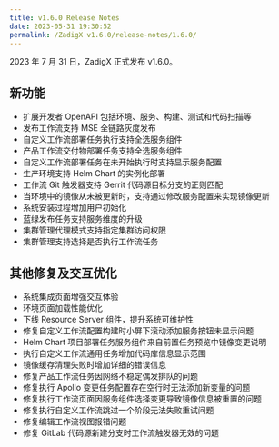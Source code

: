 ```yaml
---
title: v1.6.0 Release Notes
date: 2023-05-31 19:30:52
permalink: /ZadigX v1.6.0/release-notes/1.6.0/
---
```


2023 年 7 月 31 日，ZadigX 正式发布 v1.6.0。

## 新功能


- 扩展开发者 OpenAPI 包括环境、服务、构建、测试和代码扫描等
- 发布工作流支持 MSE 全链路灰度发布
- 自定义工作流部署任务执行支持全选服务组件
- 产品工作流交付物部署任务支持全选服务组件
- 自定义工作流部署任务在未开始执行时支持显示服务配置
- 生产环境支持 Helm Chart 的实例化部署
- 工作流 Git 触发器支持 Gerrit 代码源目标分支的正则匹配
- 当环境中的镜像从未被更新时，支持通过修改服务配置来实现镜像更新
- 系统安装过程增加用户初始化
- 蓝绿发布任务支持服务维度的升级
- 集群管理代理模式支持指定集群访问权限 
- 集群管理支持选择是否执行工作流任务 

## 其他修复及交互优化

- 系统集成页面增强交互体验
- 环境页面加载性能优化
- 下线 Resource Server 组件，提升系统可维护性
- 修复自定义工作流配置构建时小屏下滚动添加服务按钮未显示问题
- Helm Chart 项目部署任务服务组件来自前置任务预览中镜像变更说明
- 执行自定义工作流通用任务增加代码库信息显示范围
- 镜像缓存清理失败时增加详细的错误信息
- 修复产品工作流任务因网络不稳定偶发排队的问题
- 修复执行 Apollo 变更任务配置存在空行时无法添加新变量的问题
- 修复执行工作流页面因服务组件选择变更导致镜像信息被重置的问题
- 修复执行自定义工作流跳过一个阶段无法失败重试问题
- 修复编辑工作流视图报错问题
- 修复 GitLab 代码源新建分支时工作流触发器无效的问题

<!-- ## 业务变更声明
TODO：OpenAPI 的字段变更说明
TODO：下线 Resource Server 组件，挂接集群中的 resource-server 不想看到的话手动删除即可
-->
